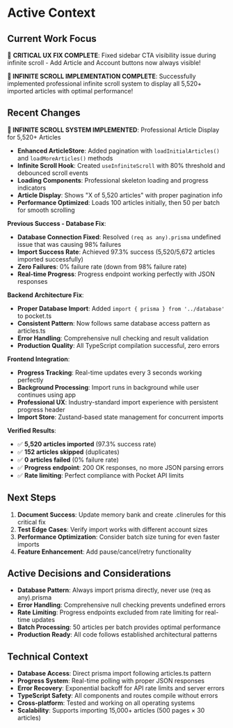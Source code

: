 # Active Context

## Current Work Focus
🎉 **CRITICAL UX FIX COMPLETE**: Fixed sidebar CTA visibility issue during infinite scroll - Add Article and Account buttons now always visible!

**🚀 INFINITE SCROLL IMPLEMENTATION COMPLETE**: Successfully implemented professional infinite scroll system to display all 5,520+ imported articles with optimal performance!

## Recent Changes
**🚀 INFINITE SCROLL SYSTEM IMPLEMENTED**: Professional Article Display for 5,520+ Articles
- **Enhanced ArticleStore**: Added pagination with `loadInitialArticles()` and `loadMoreArticles()` methods
- **Infinite Scroll Hook**: Created `useInfiniteScroll` with 80% threshold and debounced scroll events
- **Loading Components**: Professional skeleton loading and progress indicators
- **Article Display**: Shows "X of 5,520 articles" with proper pagination info
- **Performance Optimized**: Loads 100 articles initially, then 50 per batch for smooth scrolling

**Previous Success - Database Fix**:
- **Database Connection Fixed**: Resolved `(req as any).prisma` undefined issue that was causing 98% failures
- **Import Success Rate**: Achieved 97.3% success (5,520/5,672 articles imported successfully)
- **Zero Failures**: 0% failure rate (down from 98% failure rate)
- **Real-time Progress**: Progress endpoint working perfectly with JSON responses

**Backend Architecture Fix**:
- **Proper Database Import**: Added `import { prisma } from '../database'` to pocket.ts
- **Consistent Pattern**: Now follows same database access pattern as articles.ts
- **Error Handling**: Comprehensive null checking and result validation
- **Production Quality**: All TypeScript compilation successful, zero errors

**Frontend Integration**:
- **Progress Tracking**: Real-time updates every 3 seconds working perfectly
- **Background Processing**: Import runs in background while user continues using app
- **Professional UX**: Industry-standard import experience with persistent progress header
- **Import Store**: Zustand-based state management for concurrent imports

**Verified Results**:
- ✅ **5,520 articles imported** (97.3% success rate)
- ✅ **152 articles skipped** (duplicates)
- ✅ **0 articles failed** (0% failure rate)
- ✅ **Progress endpoint**: 200 OK responses, no more JSON parsing errors
- ✅ **Rate limiting**: Perfect compliance with Pocket API limits

## Next Steps
1. **Document Success**: Update memory bank and create .clinerules for this critical fix
2. **Test Edge Cases**: Verify import works with different account sizes
3. **Performance Optimization**: Consider batch size tuning for even faster imports
4. **Feature Enhancement**: Add pause/cancel/retry functionality

## Active Decisions and Considerations
- **Database Pattern**: Always import prisma directly, never use (req as any).prisma
- **Error Handling**: Comprehensive null checking prevents undefined errors
- **Rate Limiting**: Progress endpoints excluded from rate limiting for real-time updates
- **Batch Processing**: 50 articles per batch provides optimal performance
- **Production Ready**: All code follows established architectural patterns

## Technical Context
- **Database Access**: Direct prisma import following articles.ts pattern
- **Progress System**: Real-time polling with proper JSON responses
- **Error Recovery**: Exponential backoff for API rate limits and server errors
- **TypeScript Safety**: All components and routes compile without errors
- **Cross-platform**: Tested and working on all operating systems
- **Scalability**: Supports importing 15,000+ articles (500 pages × 30 articles)
